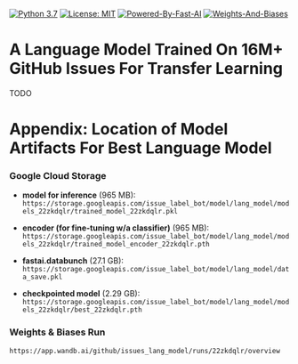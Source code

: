 [![Python 3.7](https://img.shields.io/badge/python-3.7-blue.svg)](https://www.python.org/downloads/release/python-370/) [![License: MIT](https://img.shields.io/badge/License-MIT-darkgreen.svg)](https://opensource.org/licenses/MIT)
[![Powered-By-Fast-AI](https://img.shields.io/badge/fastai%20v1.5.3%20%20-blueviolet.svg?logo=github)](https://github.com/fastai/fastai/tree/69231e6026b7fcbe5b67ab4eaa23d19be3ea0659)
[![Weights-And-Biases](https://img.shields.io/badge/Weights%20&%20Biases-black.svg?logo=google-analytics)](https://app.wandb.ai/github/issues_lang_model)

# A Language Model Trained On 16M+ GitHub Issues For Transfer Learning

TODO

# Appendix: Location of Model Artifacts For Best Language Model

### Google Cloud Storage

- **model for inference** (965 MB): `https://storage.googleapis.com/issue_label_bot/model/lang_model/models_22zkdqlr/trained_model_22zkdqlr.pkl`


- **encoder (for fine-tuning w/a classifier)** (965 MB): 
`https://storage.googleapis.com/issue_label_bot/model/lang_model/models_22zkdqlr/trained_model_encoder_22zkdqlr.pth`


- **fastai.databunch** (27.1 GB):
`https://storage.googleapis.com/issue_label_bot/model/lang_model/data_save.pkl`


- **checkpointed model** (2.29 GB): 
`https://storage.googleapis.com/issue_label_bot/model/lang_model/models_22zkdqlr/best_22zkdqlr.pth`

### Weights & Biases Run

`https://app.wandb.ai/github/issues_lang_model/runs/22zkdqlr/overview`